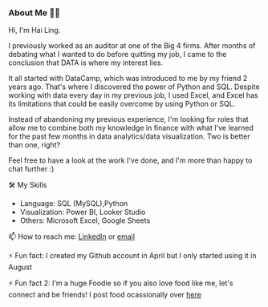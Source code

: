 ### About Me 👩‍💻
Hi, I'm Hai Ling.

I previously worked as an auditor at one of the Big 4 firms. After months of debating what I wanted to do before quitting my job, I came to the conclusion that DATA is where my interest lies.

It all started with DataCamp, which was introduced to me by my friend 2 years ago. That's where I discovered the power of Python and SQL. Despite working with data every day in my previous job, I used Excel, and Excel has its limitations that could be easily overcome by using Python or SQL.

Instead of abandoning my previous experience, I'm looking for roles that allow me to combine both my knowledge in finance with what I've learned for the past few months in data analytics/data visualization. Two is better than one, right?

Feel free to have a look at the work I've done, and I'm more than happy to chat further :)

🛠️ My Skills
- Language: SQL (MySQL),Python
- Visualization: Power BI, Looker Studio
- Others: Microsoft Excel, Google Sheets

📫 How to reach me:
[LinkedIn](https://www.linkedin.com/in/tanhailing/) or [email](haiilingg99@gmail.com)

⚡ Fun fact: I created my Github account in April but I only started using it in August

⚡ Fun fact 2: I'm a huge Foodie so if you also love food like me, let's connect and be friends! I post food ocassionally over [here](https://www.instagram.com/hl.eatss/)

<!--
**haiilingg/haiilingg** is a ✨ _special_ ✨ repository because its `README.md` (this file) appears on your GitHub profile.

Here are some ideas to get you started:

- 🔭 I’m currently working on ...
- 🌱 I’m currently learning ...
- 👯 I’m looking to collaborate on ...
- 🤔 I’m looking for help with ...
- 💬 Ask me about ...
- 📫 How to reach me: ...
- 😄 Pronouns: ...
- ⚡ Fun fact: ...
-->
